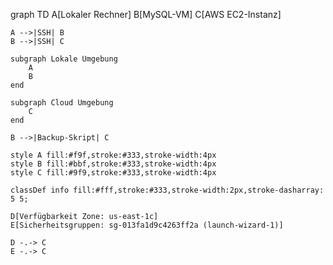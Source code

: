 graph TD
    A[Lokaler Rechner]
    B[MySQL-VM]
    C[AWS EC2-Instanz]
    
    A -->|SSH| B
    B -->|SSH| C

    subgraph Lokale Umgebung
        A
        B
    end

    subgraph Cloud Umgebung
        C
    end

    B -->|Backup-Skript| C

    style A fill:#f9f,stroke:#333,stroke-width:4px
    style B fill:#bbf,stroke:#333,stroke-width:4px
    style C fill:#9f9,stroke:#333,stroke-width:4px

    classDef info fill:#fff,stroke:#333,stroke-width:2px,stroke-dasharray: 5 5;
    
    D[Verfügbarkeit Zone: us-east-1c]
    E[Sicherheitsgruppen: sg-013fa1d9c4263ff2a (launch-wizard-1)]
    
    D -.-> C
    E -.-> C
